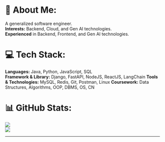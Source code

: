 # 💫 About Me:
  
A generalized software engineer.<br>
**Interests:** Backend, Cloud, and Gen AI technologies. <br>
**Experienced** in Backend, Frontend, and Gen AI technologies. <br>


# 💻 Tech Stack:

**Languages:** Java, Python, JavaScript, SQL  
**Framework & Library:** Django, FastAPI, NodeJS, ReactJS, LangChain
**Tools & Technologies:** MySQL, Redis, Git, Postman, Linux
**Coursework:** Data Structures, Algorithms, OOP, DBMS, OS, CN

# 📊 GitHub Stats:

![](https://github-readme-stats.vercel.app/api?username=sachanayush47&theme=dark&hide_border=true&include_all_commits=true&count_private=true)<br/>
![](https://github-readme-streak-stats.herokuapp.com/?user=sachanayush47&theme=dark&hide_border=true)<br/>

---

